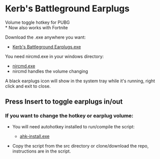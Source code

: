 # Kerb's Battleground Earplugs
Volume toggle hotkey for PUBG  
\* Now also works with Fortnite

Download the .exe anywhere you want:
  - [Kerb's Battleground Earplugs.exe](https://github.com/QuietKerb/Kerbs-Battleground-Earplugs/raw/master/bin/Kerb's%20Battleground%20Earplugs.exe)

You need nircmd.exe in your windows directory:  
  - [nircmd.exe](https://github.com/QuietKerb/Kerbs-Battleground-Earplugs/raw/master/deps/nircmd.exe)  
  - nircmd handles the volume changing

A black earplugs icon will show in the system tray while it's running, right click and exit to close.

## Press Insert to toggle earplugs in/out

### If you want to change the hotkey or earplug volume:

  - You will need autohotkey installed to run/compile the script:  
    - [ahk-install.exe](https://www.autohotkey.com/download/ahk-install.exe)

  - Copy the script from the src directory or clone/download the repo, instructions are in the script.
